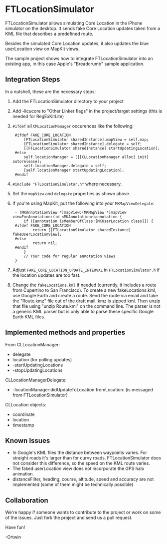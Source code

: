 
FTLocationSimulator
===================

FTLocationSimulator allows simulating Core Location in the iPhone simulator on the desktop. It sends fake Core Location updates taken from a KML file that describes a predefined route.

Besides the simulated Core Location updates, it also updates the blue userLocation view on MapKit views.

The sample project shows how to integrate FTLocationSimulator into an existing app, in this case Apple's "Breadcrumb" sample application.


Integration Steps
-----------------
In a nutshell, these are the necessary steps:

1. Add the FTLocationSimulator directory to your project

2. Add -licucore to "Other Linker flags" in the project/target settings (this is needed for RegExKitLite)

3. `#ifdef` all `CMLocationManager` occurences like the following:

		#ifdef FAKE_CORE_LOCATION
			[FTLocationSimulator sharedInstance].mapView = self.map;
			[FTLocationSimulator sharedInstance].delegate = self;
			[[FTLocationSimulator sharedInstance] startUpdatingLocation];
		#else
		    self.locationManager = [[[CLLocationManager alloc] init] autorelease];
		    self.locationManager.delegate = self;    
  			[self.locationManager startUpdatingLocation];
		#endif

	

4. `#include "FTLocationSimulator.h"` where necessary.

5. Set the `mapView` and `delegate` properties as shown above.

6. If you're using MapKit, put the following into your `MKMapViewDelegate`:

		- (MKAnnotationView *)mapView:(MKMapView *)mapView viewForAnnotation:(id <MKAnnotation>)annotation {
			if ([annotation isMemberOfClass:[MKUserLocation class]]) {
		#ifdef FAKE_CORE_LOCATION
				return [[FTLocationSimulator sharedInstance] fakeUserLocationView];
		#else
				return nil;
		#endif
			}
			// Your code for regular annotation views
		}
		
7. Adjust `FAKE_CORE_LOCATION_UPDATE_INTERVAL` in `FTLocationSimulator.h` if the location updates are too fast.

8. Change the `fakeLocations.kml` if needed (currently, it includes a route from Cupertino to San Francisco). To create a new fakeLocations.kml, use Google Earth and create a route. Send the route via email and take the "Route.kmz" file out of the draft mail. kmz is zipped kml. Then unzip that file using "unzip Route.kml" on the command line. The parser is not a generic KML parser but is only able to parse these specific Google Earth KML files.

Implemented methods and properties
----------------------------------

From CLLocationManager:

- delegate
- location (for polling updates)
- -startUpdatingLocations
- -stopUpdatingLocations

CLLocationManagerDelegate:

- -locationManager:didUpdateToLocation:fromLocation: (is messaged from FTLocationSimulator)

CLLocation objects:

- coordinate
- location
- timestamp


Known Issues
------------
- In Google's KML files the distance between waypoints varies. For straight roads it's larger than for curvy roads. FTLocationSimulator does not consider this difference, so the speed on the KML route varies.
- The faked userLocation view does not incorporate the GPS halo animation.
- distanceFilter, heading, course, altitude, speed and accuracy are not implemented (some of them might be technically possible)

Collaboration
-------------
We're happy if someone wants to contribute to the project or work on some of the issues. Just fork the project and send us a pull request.


Have fun!

-Ortwin
